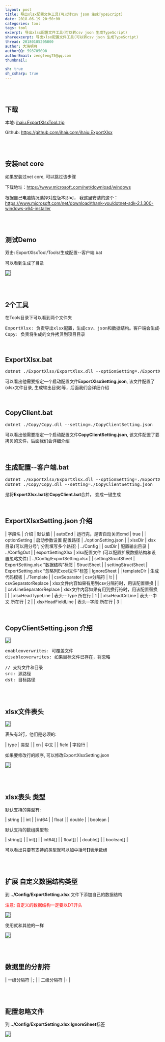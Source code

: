 ```yaml
---
layout: post
title: 导出xlsx配置文件工具(可以转csv json 生成TypeScript)
date: 2018-06-19 20:50:00
categories: tool
tags: tool
excerpt: 导出xlsx配置文件工具(可以转csv json 生成TypeScript)
shareexcerpt: 导出xlsx配置文件工具(可以转csv json 生成TypeScript)
thread: 20180105205000
author: 大海明月
authorQQ: 593705098
authorEmail: zengfeng75@qq.com
thumbnail: 

sh: true
sh_csharp: true
---
```





<br>
<br>
<h2 class="nav1">下载</h2>

<p>
本地: <a href="/assets/down/ihaiu.ExportXlsxTool.zip" target="_blank">ihaiu.ExportXlsxTool.zip</a>
</p>


<p>
Github: <a href="https://github.com/ihaiucom/ihaiu.ExportXlsx" target="_blank">https://github.com/ihaiucom/ihaiu.ExportXlsx</a>
</p>


<br>
<br>
<h2 class="nav1">安装net core</h2>
<p>
如果安装过net core, 可以跳过该步骤
</p>

<p>
下载地址：<a href="https://www.microsoft.com/net/download/windows" target="_blank">https://www.microsoft.com/net/download/windows</a>
</p>


<p>
根据自己电脑情况选择对应版本即可， 我这里安装的这个： <a href="https://www.microsoft.com/net/download/thank-you/dotnet-sdk-2.1.300-windows-x64-installer" target="_blank">https://www.microsoft.com/net/download/thank-you/dotnet-sdk-2.1.300-windows-x64-installer</a>
</p>



<br>
<br>
<h2 class="nav1">测试Demo</h2>
<p>
双击: ExportXlsxTool/Tools/生成配置--客户端.bat
</p>

<p>
可以看到生成了目录
</p>
<p><img src="/assets/docpic/exportxlsx_01.png" style="border: solid 1px #666;" /></p>


<br>
<br>
<h2 class="nav1">2个工具</h2>
在Tools目录下可以看到两个文件夹
<pre>
ExportXlsx: 负责导出xlsx配置，生成csv、json和数据结构。客户端会生成csv解析器
Copy: 负责将生成的文件拷贝到项目目录
</pre>

<br>
<h2 class="nav2">ExportXlsx.bat</h2>
<pre>
dotnet ./ExportXlsx/ExportXlsx.dll --optionSetting=./ExportXlsxSetting.json
</pre>

<p>可以看出他需要指定一个启动配置文件<b>ExportXlsxSetting.json</b>, 该文件配置了(xlsx文件目录, 生成输出目录)等，后面我们会详细介绍</p>


<br>
<h2 class="nav2">CopyClient.bat</h2>
<pre>
dotnet ./Copy/Copy.dll --setting=./CopyClientSetting.json
</pre>

<p>可以看出他需要指定一个启动配置文件<b>CopyClientSetting.json</b>, 该文件配置了要拷贝的文件，后面我们会详细介绍</p>



<br>
<h2 class="nav2">生成配置--客户端.bat</h2>
<pre>
dotnet ./ExportXlsx/ExportXlsx.dll --optionSetting=./ExportXlsxSetting.json
dotnet ./Copy/Copy.dll --setting=./CopyClientSetting.json
</pre>

<p>是将<b>ExportXlsx.bat</b>和<b>CopyClient.bat</b>合并， 变成一键生成</p>


<br>
<h2 class="nav1">ExportXlsxSetting.json 介绍</h2>

| 字段名	 				| 介绍	 												| 默认值	 					| 
| autoEnd	 				| 运行完，是否自动关闭cmd	 							| true	 						| 
| optionSetting	 			| 启动参数设置 配置路径	 								| ./optionSetting.json	 		| 
| xlsxDir	 				| xlsx目录(可以用分号';'分割填写多个路径)				| ../Config	 					| 
| outDir	 				| 配置输出目录											| ../ConfigOut	 				| 
| exportSettingXlsx	 		| xlsx配置文件 (可以配置扩展数据结构和设置忽略文件)		| ../Config/ExportSetting.xlsx	| 
| settingStructSheet		| ExportSetting.xlsx "数据结构"标签 					| StructSheet					| 
| settingStructSheet		| ExportSetting.xlsx "忽略列Excel文件"标签 				| IgnoreSheet					| 
| templateDir				| 生成代码模板											| ./Template					| 
| csvSeparator				| csv分隔符												| \t							| 
| csvSeparatorReplace		| xlsx文件内容如果有用到csv分隔符时，用该配置替换		| 								| 
| csvLineSeparatorReplace	| xlsx文件内容如果有用到换行符时，用该配置替换			| 								| 
| xlsxHeadTypeLine			| 表头--Type 所在行										| 1								| 
| xlsxHeadCnLine			| 表头--中文 所在行										| 2								| 
| xlsxHeadFieldLine			| 表头--字段 所在行										| 3								| 



<br>
<h2 class="nav1">CopyClientSetting.json 介绍</h2>

<p><img src="/assets/docpic/exportxlsx_02.png" style="border: solid 1px #666;" /></p>

<pre>
enableoverwrites: 可覆盖文件
disableoverwrites: 如果目标文件已存在，将忽略
</pre>

<pre>
// 支持文件和目录
src: 源路径
dst: 目标路径
</pre>


<br>
<br>
<h2 class="nav1">xlsx文件表头</h2>

<p><img src="/assets/docpic/exportxlsx_03.png" style="border: solid 1px #666;" /></p>

<p>
表头有3行，他们是必须的:
</p>


| type	 				| 类型 		| 
| cn	 				| 中文 		| 
| field	 				| 字段行 	| 


<p>
如果要修改行的顺序, 可以修改ExportXlsxSetting.json 
</p>

<p><img src="/assets/docpic/exportxlsx_04.png" style="border: solid 1px #666;" /></p>


<br>
<br>
<h2 class="nav1">xlsx表头 类型</h2>

默认支持的类型有:

| string 	| 
| int    	| 
| int64    	| 
| float    	| 
| double    | 
| boolean   | 


默认支持的数组类型有:

| string[] 		| 
| int[]    		| 
| int64[]    	| 
| float[]    	| 
| double[]    	| 
| boolean[]   	| 


可以看出只要有支持的类型就可以加中括号<b>[]</b>表示数组


<br>
<br>
<h2 class="nav1">扩展 自定义数据结构类型</h2>

<p>到<b> ../Config/ExportSetting.xlsx </b> 文件下添加自己的数据结构</p>
<p style="color: red">注意: 自定义的数据结构一定要以DT开头</p>
<p><img src="/assets/docpic/exportxlsx_05.png" style="border: solid 1px #666;" /></p>
<p>使用就和其他的一样</p>
<p><img src="/assets/docpic/exportxlsx_06.png" style="border: solid 1px #666;" /></p>


<br>
<br>
<h2 class="nav1">数据里的分割符</h2>

| 一级分隔符	 				| ; 		| 
| 二级分隔符	 				| : 		| 



<br>
<br>
<h2 class="nav1">配置忽略文件</h2>

<p>到<b> ../Config/ExportSetting.xlsx </b> <b>IgnoreSheet</b>标签</p>
<p><img src="/assets/docpic/exportxlsx_07.png" style="border: solid 1px #666;" /></p>

